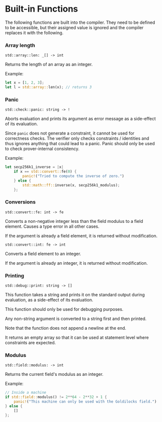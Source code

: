 # Built-in Functions

The following functions are built into the compiler.
They need to be defined to be accessible, but their assigned value is ignored and the compiler replaces it with the following.

### Array length

`std::array::len: _[] -> int`

Returns the length of an array as an integer.

Example:
```rust
let x = [1, 2, 3];
let l = std::array::len(x); // returns 3
```

### Panic

`std::check::panic: string -> !`

Aborts evaluation and prints its argument as error message as a
side-effect of its evaluation.

Since `panic` does not generate a constraint, it cannot be used
for correctness checks. The verifier only checks constraints / identities and
thus ignores anything that could lead to a panic. Panic should only
be used to check prover-internal consistency.

Example:
```rust
let secp256k1_inverse = |x|
    if x == std::convert::fe(0) {
        panic!("Tried to compute the inverse of zero.")
    } else {
        std::math::ff::inverse(x, secp256k1_modulus);
    };
```

### Conversions

`std::convert::fe: int -> fe`

Converts a non-negative integer less than the field modulus to a field element.
Causes a type error in all other cases.

If the argument is already a field element, it is returned without modification.

`std::convert::int: fe -> int`

Converts a field element to an integer.

If the argument is already an integer, it is returned without modification.

### Printing

`std::debug::print: string -> []`

This function takes a string and prints it on the standard output during evaluation, as a side-effect of its evaluation.

This function should only be used for debugging purposes.

Any non-string argument is converted to a string first and then printed.

Note that the function does not append a newline at the end.

It returns an empty array so that it can be used at statement level where
constraints are expected.

### Modulus

`std::field::modulus: -> int`

Returns the current field's modulus as an integer.

Example:
```rust
// Inside a machine
if std::field::modulus() != 2**64 - 2**32 + 1 {
    panic!("This machine can only be used with the Goldilocks field.")
} else {
    []
};
```
